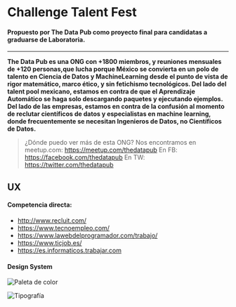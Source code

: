 # Challenge Talent Fest
#### Propuesto por The Data Pub como proyecto final para candidatas a graduarse de Laboratoria.
___
__The Data Pub es una ONG con +1800 miembros, y reuniones mensuales de +120 personas,que lucha porque México se convierta en un polo de talento en Ciencia de Datos y MachineLearning desde el punto de vista de rigor matemático, marco ético, y sin fetichismo tecnológicos. Del lado del talent pool mexicano, estamos en contra de que el Aprendizaje Automático se haga solo descargando paquetes y ejecutando ejemplos. Del lado de las empresas, estamos en contra de la confusión al momento de reclutar científicos de datos y especialistas en machine learning, donde frecuentemente se necesitan Ingenieros de Datos, no Científicos de Datos.__

>¿Dónde puedo ver más de esta ONG?
Nos encontramos en meetup.com: https://meetup.com/thedatapub
En FB: https://facebook.com/thedatapub
En TW: https://twitter.com/thedatapub


## UX

#### Competencia directa:

+ http://www.recluit.com/
+ https://www.tecnoempleo.com/
+ https://www.lawebdelprogramador.com/trabajo/
+ https://www.ticjob.es/
+ https://es.informaticos.trabajar.com


#### Design System

![Paleta de color](assets/images/paleta-colores.jpg)

![Tipografía](assets/images/tipografia.jpg)
